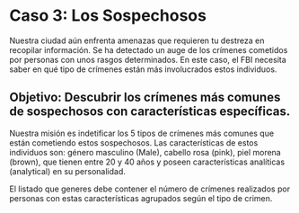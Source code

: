 # Caso 3: Los Sospechosos

Nuestra ciudad aún enfrenta amenazas que requieren tu destreza en recopilar información. Se ha detectado un auge de los crímenes cometidos por personas con unos rasgos determinados. En este caso, el FBI necesita saber en qué tipo de crímenes están más involucrados estos individuos.

## Objetivo: Descubrir los crímenes más comunes de sospechosos con características específicas.

Nuestra misión es indetificar los 5 tipos de crímenes más comunes que están cometiendo estos sospechosos. Las características de estos individuos son: género masculino (Male), cabello rosa (pink), piel morena (brown), que tienen entre 20 y 40 años y poseen características analíticas (analytical) en su personalidad.

El listado que generes debe contener el número de crímenes realizados por personas con estas características agrupados según el tipo de crimen.